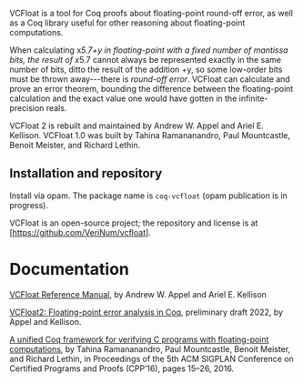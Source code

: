 VCFloat is a tool for Coq proofs about floating-point round-off error,
as well as a Coq library useful for other reasoning about floating-point computations.

When calculating x*5.7+y
in floating-point with a fixed number of mantissa bits,
the result of x*5.7 cannot always be represented exactly
in the same number of bits, ditto the result of the addition +y,
so some low-order bits must be thrown away---there is _round-off error_.
VCFloat can calculate and prove an error theorem, bounding the difference
between the floating-point calculation and the exact value one would have
gotten in the infinite-precision reals.

VCFloat 2 is rebuilt and maintained by Andrew W. Appel and Ariel E. Kellison.  VCFloat 1.0 was built by Tahina Ramananandro, Paul Mountcastle, Benoit Meister, and Richard Lethin.


## Installation and repository

Install via opam.  The package name is `coq-vcfloat` (opam publication is in progress).

VCFloat is an open-source project; the repository and license is at
[https://github.com/VeriNum/vcfloat].

# Documentation

[VCFloat Reference Manual](https://github.com/VeriNum/vcfloat/blob/master/doc/VCFloat-Manual.pdf), by Andrew W. Appel and Ariel E. Kellison

[VCFloat2: Floating-point error analysis in Coq](https://github.com/VeriNum/vcfloat/blob/master/doc/vcfloat2.pdf), preliminary draft 2022, by Appel and Kellison.

[A unified Coq framework for verifying C programs with floating-point computations](https://doi.org/10.1145/2854065.2854066), by Tahina Ramananandro, Paul Mountcastle, Benoit Meister, and Richard Lethin, in Proceedings
of the 5th ACM SIGPLAN Conference on Certified Programs and Proofs (CPP’16), pages 15–26,
2016.
